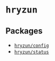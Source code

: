 # `hryzun`

## Packages

- [`hryzun/config`](/config/README.md)
- [`hryzun/status`](/status/README.md)
